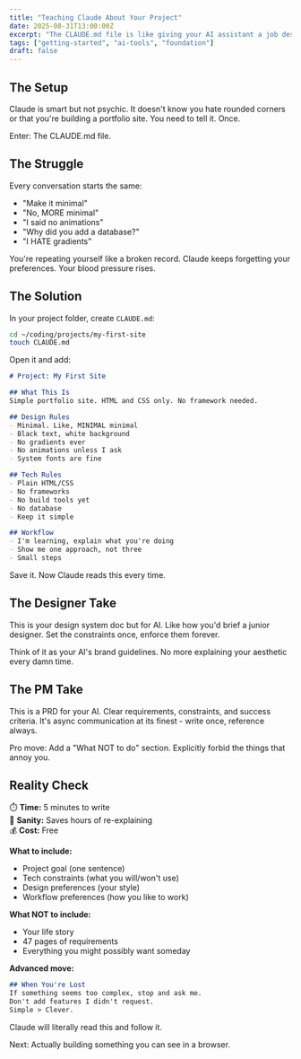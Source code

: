 ```yaml
---
title: "Teaching Claude About Your Project"
date: 2025-08-31T13:00:00Z
excerpt: "The CLAUDE.md file is like giving your AI assistant a job description. Here's what to put in it."
tags: ["getting-started", "ai-tools", "foundation"]
draft: false
---
```


## The Setup

Claude is smart but not psychic. It doesn't know you hate rounded corners or that you're building a portfolio site. You need to tell it. Once.

Enter: The CLAUDE.md file.

## The Struggle

Every conversation starts the same:
- "Make it minimal"
- "No, MORE minimal"
- "I said no animations"
- "Why did you add a database?"
- "I HATE gradients"

You're repeating yourself like a broken record. Claude keeps forgetting your preferences. Your blood pressure rises.

## The Solution

In your project folder, create `CLAUDE.md`:

```bash
cd ~/coding/projects/my-first-site
touch CLAUDE.md
```

Open it and add:

```markdown
# Project: My First Site

## What This Is
Simple portfolio site. HTML and CSS only. No framework needed.

## Design Rules
- Minimal. Like, MINIMAL minimal
- Black text, white background
- No gradients ever
- No animations unless I ask
- System fonts are fine

## Tech Rules  
- Plain HTML/CSS
- No frameworks
- No build tools yet
- No database
- Keep it simple

## Workflow
- I'm learning, explain what you're doing
- Show me one approach, not three
- Small steps
```

Save it. Now Claude reads this every time.

## The Designer Take

This is your design system doc but for AI. Like how you'd brief a junior designer. Set the constraints once, enforce them forever.

Think of it as your AI's brand guidelines. No more explaining your aesthetic every damn time.

## The PM Take

This is a PRD for your AI. Clear requirements, constraints, and success criteria. It's async communication at its finest - write once, reference always.

Pro move: Add a "What NOT to do" section. Explicitly forbid the things that annoy you.

## Reality Check

⏱️ **Time:** 5 minutes to write  
🧠 **Sanity:** Saves hours of re-explaining  
💰 **Cost:** Free  

**What to include:**
- Project goal (one sentence)
- Tech constraints (what you will/won't use)
- Design preferences (your style)
- Workflow preferences (how you like to work)

**What NOT to include:**
- Your life story
- 47 pages of requirements
- Everything you might possibly want someday

**Advanced move:**
```markdown
## When You're Lost
If something seems too complex, stop and ask me.
Don't add features I didn't request.
Simple > Clever.
```

Claude will literally read this and follow it.

Next: Actually building something you can see in a browser.